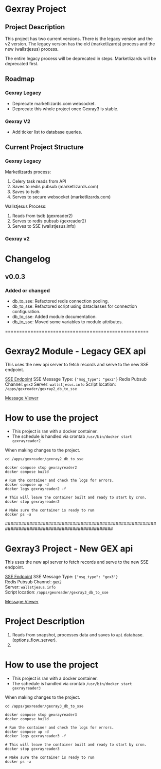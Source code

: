# Gexray Project

## Project Description

This project has two current versions. There is the legacy version and the v2 version. 
The legacy version has the old (marketlizards) process and the new (wallstjesus) process. 

The entire legacy process will be deprecated in steps. Marketlizards will be deprecated first. 

## Roadmap

### Gexray Legacy
- Deprecate marketlizards.com websocket. 
- Deprecate this whole project once Gexray3 is stable.

### Gexray V2

- Add ticker list to database queries. 

## Current Project Structure

### Gexray Legacy

Marketlizards process:
1. Celery task reads from API
2. Saves to redis pubsub (marketlizards.com)
3. Saves to tsdb
4. Serves to secure websocket (marketlizards.com)

Wallstjesus Process:
1. Reads from tsdb (gexreader2)
2. Serves to redis pubsub (gexreader2)
3. Serves to SSE (wallstjesus.info)

### Gexray v2

# Changelog

## v0.0.3

### Added or changed

- db_to_sse: Refactored redis connection pooling.
- db_to_sse: Refactored script using dataclasses for connection configuration. 
- db_to_sse: Added module documentation. 
- db_to_sse: Moved some variables to module attributes. 


===================================================

# Gexray2 Module - Legacy GEX api

This uses the new api server to fetch records and serve to the new SSE endpoint. 

[SSE Endpoint](https://sse.sweet-forest-e367.workers.dev/sse/gexray)
SSE Message Type: `{"msg_type": "gex2"}`
Redis Pubsub Channel: `gex2`
Server: `wallstjesus.info`
Script location: `/apps/gexreader/gexray2_db_to_sse`

[Message Viewer](https://wallstjesus.info/sse/gexray_viewer)

# How to use the project

- This project is ran with a docker container. 
- The schedule is handled via crontab `/usr/bin/docker start gexrayreader2`

When making changes to the project. 

```
cd /apps/gexreader/gexray2_db_to_sse

docker compose stop gexrayreader2
docker compose build

# Run the container and check the logs for errors.
docker compose up -d
docker logs gexrayreader2 -f

# This will leave the container built and ready to start by cron.
docker stop gexrayreader2

# Make sure the container is ready to run
docker ps -a
```


################################################################################################

# Gexray3 Project - New GEX api

This uses the new api server to fetch records and serve to the new SSE endpoint. 

[SSE Endpoint](https://sse.sweet-forest-e367.workers.dev/sse/gexray)
SSE Message Type: `{"msg_type": "gex3"}`  
Redis Pubsub Channel: `gex2`  
Server: `wallstjesus.info`  
Script location: `/apps/gexreader/gexray3_db_to_sse`  

[Message Viewer](https://wallstjesus.info/sse/gexray_viewer)

# Project Description

1. Reads from snapshot, processes data and saves to `api` database.  (options_flow_server).  
2. 

# How to use the project

- This project is ran with a docker container. 
- The schedule is handled via crontab `/usr/bin/docker start gexrayreader3`

When making changes to the project. 

```
cd /apps/gexreader/gexray3_db_to_sse

docker compose stop gexrayreader3
docker compose build

# Run the container and check the logs for errors.
docker compose up -d
docker logs gexrayreader3 -f

# This will leave the container built and ready to start by cron.
docker stop gexrayreader3

# Make sure the container is ready to run
docker ps -a
```

